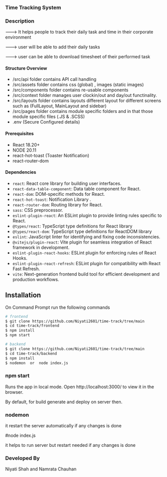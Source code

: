 ### Time Tracking System




### Description

---> It helps people to track their daily task and time in their corporate environment

---> user will be able to add their daily tasks

---> user can be able to download timesheet of their performed task

#### Structure Overview

- /src/api folder contains API call handling
- /src/assets folder contains css (global) , images (static images)
- /src/components folder contains re-usable components
- /src/context folder manages user clockin/out and day/out functinality.
- /src/layouts folder contains layouts different layout for different screens such as (FullLayout, MainLayout and sidebar)
- /src/pages folder contains module specific folders and in that those module specific files (.JS & .SCSS)
- .env (Secure Configured details)

#### Prerequisites

- React 18.20+
- NODE 20.11
- react-hot-toast (Toaster Notification)
- react-router-dom

#### Dependencies


- `react`: React core library for building user interfaces.
- `react-data-table-component`: Data table component for React.
- `react-dom`: DOM-specific methods for React.
- `react-hot-toast`: Notification Library .
- `react-router-dom`: Routing library for React.
- `sass`: CSS preprocessor.
- `eslint-plugin-react`: An ESLint plugin to provide linting rules specific to React.
- `@types/react`: TypeScript type definitions for React library
- `@types/react-dom`: TypeScript type definitions for ReactDOM library
- `eslint`: JavaScript linter for identifying and fixing code inconsistencies.
- `@vitejs/plugin-react`: Vite plugin for seamless integration of React framework in development.
- `eslint-plugin-react-hooks`: ESLint plugin for enforcing rules of React Hooks.
- `eslint-plugin-react-refresh`: ESLint plugin for compatibility with React Fast Refresh.
- `vite`: Next-generation frontend build tool for efficient development and production workflows.

## Installation

On Command Prompt run the following commands

```sh
# frontend
$ git clone https://github.com/Niyati2601/time-track/tree/main
$ cd time-track/frontend
$ npm install
$ npm start
```

```sh
# backend
$ git clone https://github.com/Niyati2601/time-track/tree/main
$ cd time-track/backend
$ npm install
$ nodemon  or  node index.js
```

### npm start

Runs the app in local mode. Open http://localhost:3000/ to view it in the browser.

By default, for build generate and deploy on server then.

### nodemon 

it restart the server automatically if any changes is done


#node index.js

 it helps to run server but restart needed if any changes is done

### Developed By

Niyati Shah and Namrata Chauhan
